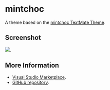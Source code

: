 # mintchoc

A theme based on the [mintchoc TextMate Theme](http://colorsublime.com/theme/mintchoc).


## Screenshot
![](https://raw.githubusercontent.com/gerane/VSCodeThemes/master/gerane.Theme-mintchoc/screenshot.png).


## More Information
* [Visual Studio Marketplace](https://marketplace.visualstudio.com/items/gerane.Theme-mintchoc).
* [GitHub repository](https://github.com/gerane/VSCodeThemes).
